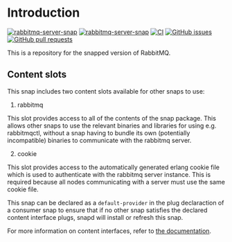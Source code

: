 # Introduction

[![rabbitmq-server-snap](https://snapcraft.io/rabbitmq-server-snap/badge.svg)](https://snapcraft.io/rabbitmq-server-snap)
[![rabbitmq-server-snap](https://snapcraft.io/rabbitmq-server-snap/trending.svg?name=0)](https://snapcraft.io/rabbitmq-server-snap)
[![CI](https://github.com/nicolasbock/rabbitmq-server-snap/actions/workflows/CI.yaml/badge.svg)](https://github.com/nicolasbock/rabbitmq-server-snap/actions/workflows/CI.yaml)
[![GitHub issues](https://img.shields.io/github/issues/nicolasbock/rabbitmq-server-snap)](https://github.com/nicolasbock/rabbitmq-server-snap/issues)
[![GitHub pull requests](https://img.shields.io/github/issues-pr/nicolasbock/rabbitmq-server-snap)](https://github.com/nicolasbock/rabbitmq-server-snap/pulls)

This is a repository for the snapped version of RabbitMQ.


## Content slots

This snap includes two content slots available for other snaps to use:

1) rabbitmq

This slot provides access to all of the contents of the snap package. This
allows other snaps to use the relevant binaries and libraries for using e.g.
rabbitmqctl, without a snap having to bundle its own (potentially incompatible)
binaries to communicate with the rabbitmq server.

2) cookie

This slot provides access to the automatically generated erlang cookie file
which is used to authenticate with the rabbitmq server instance. This is
required because all nodes communicating with a server must use the same cookie
file.


This snap can be declared as a `default-provider` in the plug declaraction of
a consumer snap to ensure that if no other snap satisfies the declared content
interface plugs, snapd will install or refresh this snap.

For more information on content interfaces, refer to [the documentation](https://snapcraft.io/docs/content-interface).
